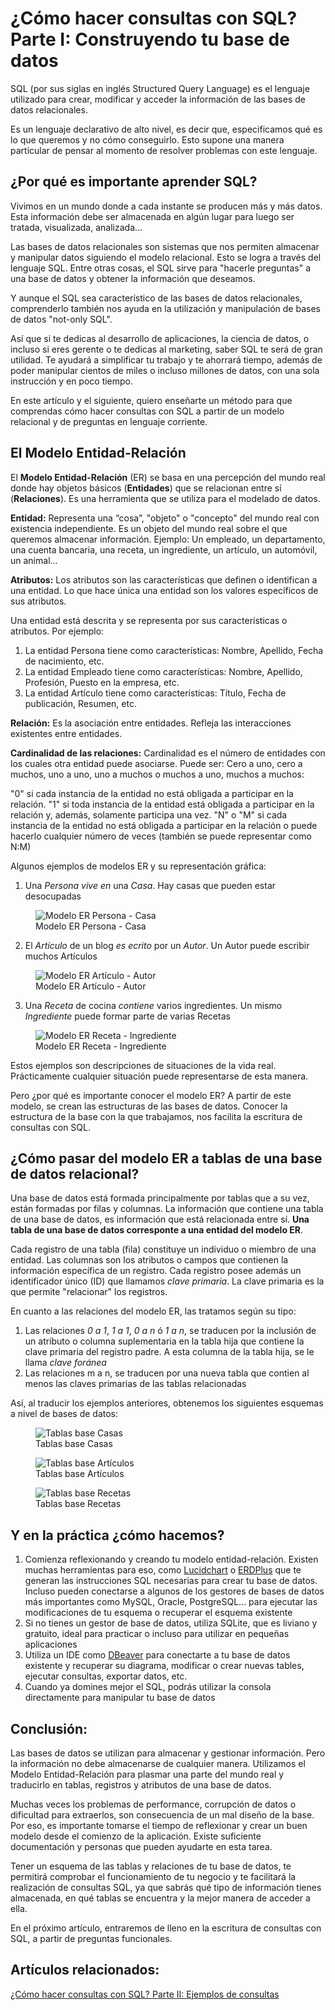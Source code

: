 # ¿Cómo hacer consultas con SQL? Parte I: Construyendo tu base de datos

SQL (por sus siglas en inglés Structured Query Language) es el lenguaje utilizado para crear, modificar y acceder la información de las bases de datos relacionales.  

Es un lenguaje declarativo de alto nivel, es decir que, especificamos qué es lo que queremos y no cómo conseguirlo. Esto supone una manera particular de pensar al momento de resolver problemas con este lenguaje.

## ¿Por qué es importante aprender SQL? 

Vivimos en un mundo donde a cada instante se producen más y más datos. Esta información debe ser almacenada en algún lugar para luego ser tratada, visualizada, analizada... 

Las bases de datos relacionales son sistemas que nos permiten almacenar y manipular datos siguiendo el modelo relacional. Esto se logra a través del lenguaje SQL. Entre otras cosas, el SQL sirve para "hacerle preguntas" a una base de datos y obtener la información que deseamos.

Y aunque el SQL sea característico de las bases de datos relacionales, comprenderlo también nos ayuda en la utilización y manipulación de bases de datos "not-only SQL". 

Así que si te dedicas al desarrollo de aplicaciones, la ciencia de datos, o incluso si eres gerente o te dedicas al marketing, saber SQL te será de gran utilidad. Te ayudará a simplificar tu trabajo y te ahorrará tiempo, además de poder manipular cientos de miles o incluso millones de datos, con una sola instrucción y en poco tiempo.

En este artículo y el siguiente, quiero enseñarte un método para que comprendas cómo hacer consultas con SQL a partir de un modelo relacional y de preguntas en lenguaje corriente. 

## El Modelo Entidad-Relación

El **Modelo Entidad-Relación** (ER) se basa en una percepción del mundo real donde hay objetos básicos (**Entidades**) que se relacionan entre sí (**Relaciones**). Es una herramienta que se utiliza para el modelado de datos.

**Entidad:** Representa una “cosa”, "objeto" o "concepto" del mundo real con existencia independiente. Es un objeto del mundo real sobre el que queremos almacenar información. Ejemplo: Un empleado, un departamento, una cuenta bancaria, una receta, un ingrediente, un artículo, un automóvil, un animal...

**Atributos:** Los atributos son las características que definen o identifican a una entidad. Lo que hace única una entidad son los valores específicos de sus atributos.

Una entidad está descrita y se representa por sus características o atributos. Por ejemplo: 

1. La entidad Persona tiene como características: Nombre, Apellido, Fecha de nacimiento, etc. 
2. La entidad Empleado tiene como características: Nombre, Apellido, Profesión, Puesto en la empresa, etc. 
3. La entidad Artículo tiene como características: Título, Fecha de publicación, Resumen, etc.

**Relación:** Es la asociación entre entidades. Refleja las interacciones existentes entre entidades.

**Cardinalidad de las relaciones:** Cardinalidad es el número de entidades con los cuales otra entidad puede asociarse. Puede ser: Cero a uno, cero a muchos, uno a uno, uno a muchos o muchos a uno, muchos a muchos:

"0" si cada instancia de la entidad no está obligada a participar en la relación.
"1" si toda instancia de la entidad está obligada a participar en la relación y, además, solamente participa una vez.
"N" o "M" si cada instancia de la entidad no está obligada a participar en la relación o puede hacerlo cualquier número de veces (también se puede representar como N:M) 

Algunos ejemplos de modelos ER y su representación gráfica:

1. Una *Persona* *vive en* una *Casa*. Hay casas que pueden estar desocupadas

<figure>
    <img class="img-art" src="../../../assets/img/blog/ER-casa.png" alt="Modelo ER Persona - Casa">
    <figcaption class="titulo-img">Modelo ER Persona - Casa</figcaption>
</figure>
   
2. El *Artículo* de un blog *es ecrito* por un *Autor*. Un Autor puede escribir muchos Artículos

<figure>
    <img class="img-art" src="../../../assets/img/blog/ER-articulo.png" alt="Modelo ER Artículo - Autor">
    <figcaption class="titulo-img">Modelo ER Artículo - Autor</figcaption>
</figure>

3. Una *Receta* de cocina *contiene* varios ingredientes. Un mismo *Ingrediente* puede formar parte de varias Recetas

<figure>
    <img class="img-art" src="../../../assets/img/blog/ER-receta.png" alt="Modelo ER Receta - Ingrediente">
    <figcaption class="titulo-img">Modelo ER Receta - Ingrediente</figcaption>
</figure>

Estos ejemplos son descripciones de situaciones de la vida real. Prácticamente cualquier situación puede representarse de esta manera. 

Pero ¿por qué es importante conocer el modelo ER? A partir de este modelo, se crean las estructuras de las bases de datos. Conocer la estructura de la base con la que trabajamos, nos facilita la escritura de consultas con SQL.

## ¿Cómo pasar del modelo ER a tablas de una base de datos relacional?

Una base de datos está formada principalmente por tablas que a su vez, están formadas por filas y columnas. La información que contiene una tabla de una base de datos, es información que está relacionada entre sí. **Una tabla de una base de datos corresponte a una entidad del modelo ER**.

Cada registro de una tabla (fila) constituye un individuo o miembro de una entidad. 
Las columnas son los atributos o campos que contienen la información específica de un registro. 
Cada registro posee además un identificador único (ID) que llamamos *clave primaria*. La clave primaria es la que permite "relacionar" los registros.

En cuanto a las relaciones del modelo ER, las tratamos según su tipo:

1. Las relaciones *0 a 1*, *1 a 1*, *0 a n* ó *1 a n*, se traducen por la inclusión de un atributo o columna suplementaria en la tabla hija que contiene la clave primaria del registro padre. A esta columna de la tabla hija, se le llama *clave foránea*
2. Las relaciones m a n, se traducen por una nueva tabla que contien al menos las claves primarias de las tablas relacionadas

Así, al traducir los ejemplos anteriores, obtenemos los siguientes esquemas a nivel de bases de datos:

<figure>
    <img src="../../../assets/img/blog/BD-casa.png" alt="Tablas base Casas">
    <figcaption class="titulo-img">Tablas base Casas</figcaption>
</figure>

<figure>
    <img src="../../../assets/img/blog/BD-articulo.png" alt="Tablas base Artículos">
    <figcaption class="titulo-img">Tablas base Artículos</figcaption>
</figure>

<figure>
    <img src="../../../assets/img/blog/BD-receta.png" alt="Tablas base Recetas">
    <figcaption class="titulo-img">Tablas base Recetas</figcaption>
</figure>

## Y en la práctica ¿cómo hacemos?

1. Comienza reflexionando y creando tu modelo entidad-relación. Existen muchas herramientas para eso, como [Lucidchart](https://www.lucidchart.com/pages/) o [ERDPlus](https://erdplus.com/) que te generan las instrucciones SQL necesarias para crear tu base de datos. Incluso pueden conectarse a algunos de los gestores de bases de datos más importantes como MySQL, Oracle, PostgreSQL... para ejecutar las modificaciones de tu esquema o recuperar el esquema existente
2. Si no tienes un gestor de base de datos, utiliza SQLite, que es liviano y gratuito, ideal para practicar o incluso para utilizar en pequeñas aplicaciones
3. Utiliza un IDE como [DBeaver](https://dbeaver.io/) para conectarte a tu base de datos existente y recuperar su diagrama, modificar o crear nuevas tables, ejecutar consultas, exportar datos, etc.
4. Cuando ya domines mejor el SQL, podrás utilizar la consola directamente para manipular tu base de datos

## Conclusión:

Las bases de datos se utilizan para almacenar y gestionar información. Pero la información no debe almacenarse de cualquier manera. Utilizamos el Modelo Entidad-Relación para plasmar una parte del mundo real y traducirlo en tablas, registros y atributos de una base de datos.

Muchas veces los problemas de performance, corrupción de datos o dificultad para extraerlos, son consecuencia de un mal diseño de la base. Por eso, es importante tomarse el tiempo de reflexionar y crear un buen modelo desde el comienzo de la aplicación. Existe suficiente documentación y personas que pueden ayudarte en esta tarea.

Tener un esquema de las tablas y relaciones de tu base de datos, te permitirá comprobar el funcionamiento de tu negocio y te facilitará la realización de consultas SQL, ya que sabrás qué tipo de información tienes almacenada, en qué tablas se encuentra y la mejor manera de acceder a ella.

En el próximo artículo, entraremos de lleno en la escritura de consultas con SQL, a partir de preguntas funcionales.

## Artículos relacionados: 

[¿Cómo hacer consultas con SQL? Parte II: Ejemplos de consultas](/blog/consultas-sql-2)